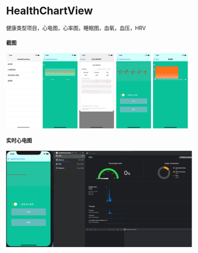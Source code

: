 # HealthChartView
健康类型项目，心电图，心率图，睡眠图，血氧，血压，HRV

#### 截图

#### ![预览图](https://github.com/YOrange834/HealthChartView/blob/master/res/%E6%9C%AA%E6%A0%87%E9%A2%98-1.jpg)

#### 实时心电图

![实时心电图](https://github.com/YOrange834/HealthChartView/blob/master/res/Untitled.gif)


